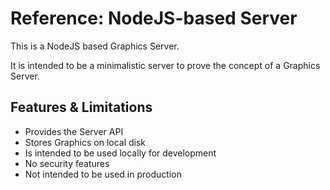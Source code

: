 # Reference: NodeJS-based Server

This is a NodeJS based Graphics Server.

It is intended to be a minimalistic server to prove the concept of a Graphics Server.

## Features & Limitations

* Provides the Server API
* Stores Graphics on local disk
* Is intended to be used locally for development
* No security features
* Not intended to be used in production
